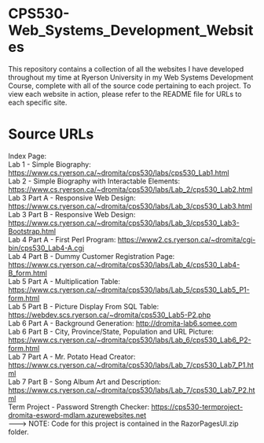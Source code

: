 # CPS530-Web_Systems_Development_Websites
This repository contains a collection of all the websites I have developed throughout my time at Ryerson University in my Web Systems Development Course, complete with all of the source code pertaining to each project. To view each website in action, please refer to the README file for URLs to each specific site.

# Source URLs

Index Page:<br />
Lab 1 - Simple Biography: https://www.cs.ryerson.ca/~dromita/cps530/labs/cps530_Lab1.html<br />
Lab 2 - Simple Biography with Interactable Elements: https://www.cs.ryerson.ca/~dromita/cps530/labs/Lab_2/cps530_Lab2.html<br />
Lab 3 Part A - Responsive Web Design: https://www.cs.ryerson.ca/~dromita/cps530/labs/Lab_3/cps530_Lab3.html<br />
Lab 3 Part B - Responsive Web Design: https://www.cs.ryerson.ca/~dromita/cps530/labs/Lab_3/cps530_Lab3-Bootstrap.html<br />
Lab 4 Part A - First Perl Program: https://www2.cs.ryerson.ca/~dromita/cgi-bin/cps530_Lab4-A.cgi<br />
Lab 4 Part B - Dummy Customer Registration Page: https://www.cs.ryerson.ca/~dromita/cps530/labs/Lab_4/cps530_Lab4-B_form.html<br />
Lab 5 Part A - Multiplication Table: https://www.cs.ryerson.ca/~dromita/cps530/labs/Lab_5/cps530_Lab5_P1-form.html<br />
Lab 5 Part B - Picture Display From SQL Table: https://webdev.scs.ryerson.ca/~dromita/cps530_Lab5-P2.php<br />
Lab 6 Part A - Background Generation: http://dromita-lab6.somee.com<br />
Lab 6 Part B - City, Province/State, Population and URL Picture: https://www.cs.ryerson.ca/~dromita/cps530/labs/Lab_6/cps530_Lab6_P2-form.html<br />
Lab 7 Part A - Mr. Potato Head Creator: https://www.cs.ryerson.ca/~dromita/cps530/labs/Lab_7/cps530_Lab7_P1.html<br />
Lab 7 Part B - Song Album Art and Description: https://www.cs.ryerson.ca/~dromita/cps530/labs/Lab_7/cps530_Lab7_P2.html<br />
Term Project - Password Strength Checker: https://cps530-termproject-dromita-esword-mdlam.azurewebsites.net<br />
---> NOTE: Code for this project is contained in the RazorPagesUI.zip folder.
